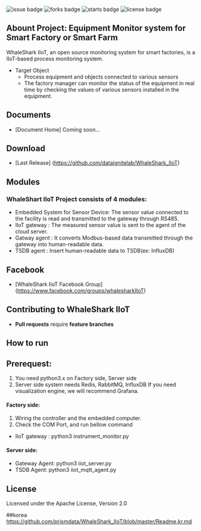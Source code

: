 ![issue badge](https://img.shields.io/github/issues/dataignitelab/WhaleShark_IIoT)
![forks badge](https://img.shields.io/github/forks/dataignitelab/WhaleShark_IIoT)
![starts badge](https://img.shields.io/github/stars/dataignitelab/WhaleShark_IIoT)
![license badge](https://img.shields.io/github/license/dataignitelab/WhaleShark_IIoT)

## Abount Project: Equipment Monitor system for Smart Factory or Smart Farm
WhaleShark IIoT, an open source monitoring system for smart factories, is a IIoT-based process monitoring system.
 - Target Object
   - Process equipment and objects connected to various sensors
   - The factory manager can monitor the status of the equipment in real time by checking the values of various sensors installed in the equipment.

## Documents
 - [Document Home] Coming soon...
 
## Download
 - [Last Release] (https://github.com/dataignitelab/WhaleShark_IIoT)
 
## Modules
### WhaleShart IIoT Project consists of 4 modules:
- Embedded System for Sensor Device: The sensor value connected to the facility is read and transmitted to the gateway through RS485.
- IIoT gateway : The measured sensor value is sent to the agent of the cloud server.
- Gatway agent : It converts Modbus-based data transmitted through the gateway into human-readable data.
- TSDB agent : Insert human-readable data to TSDB(ex: InfluxDB)

## Facebook
 - [WhaleShark IIoT Facebook Group] (https://www.facebook.com/groups/whalesharkIIoT)

## Contributing to WhaleShark IIoT
 - **Pull requests** require **feature branches**
   
## How to run
## Prerequest:
1. You need python3.x on Factory side, Server side
2. Server side system needs Redis, RabbitMQ, InfluxDB
If you need visualization engine, we will recommend Grafana.

#### Factory side:
1. Wiring the controller and the embedded computer.
2. Check the COM Port, and run bellow command
- IIoT gateway : python3 instrument_monitor.py
#### Server side:
- Gateway Agent: python3 iiot_server.py
- TSDB Agent: python3 iiot_mqtt_agent.py

## License
Licensed under the Apache License, Version 2.0
<br>

##korea
https://github.com/prismdata/WhaleShark_IIoT/blob/master/Readme.kr.md
